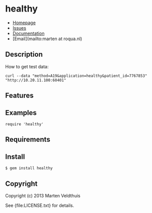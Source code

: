# healthy

* [Homepage](https://github.com/roqua/healthy#readme)
* [Issues](https://github.com/roqua/healthy/issues)
* [Documentation](http://rubydoc.info/gems/healthy/frames)
* [Email](mailto:marten at roqua.nl)

## Description

How to get test data:

`curl --data "method=A19&application=healthy&patient_id=7767853" "http://10.20.11.100:60401"`

## Features


## Examples

    require 'healthy'

## Requirements

## Install

    $ gem install healthy

## Copyright

Copyright (c) 2013 Marten Veldthuis

See {file:LICENSE.txt} for details.
